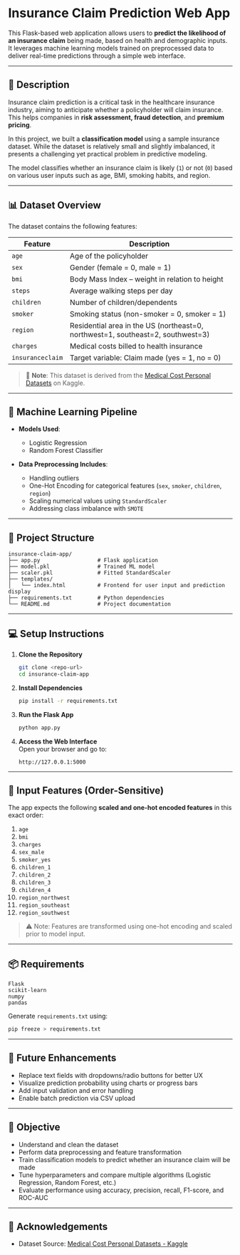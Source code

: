 #  Insurance Claim Prediction Web App

This Flask-based web application allows users to **predict the likelihood of an insurance claim** being made, based on health and demographic inputs. It leverages machine learning models trained on preprocessed data to deliver real-time predictions through a simple web interface.

---

## 📝 Description

Insurance claim prediction is a critical task in the healthcare insurance industry, aiming to anticipate whether a policyholder will claim insurance. This helps companies in **risk assessment, fraud detection**, and **premium pricing**.

In this project, we built a **classification model** using a sample insurance dataset. While the dataset is relatively small and slightly imbalanced, it presents a challenging yet practical problem in predictive modeling.

The model classifies whether an insurance claim is likely (`1`) or not (`0`) based on various user inputs such as age, BMI, smoking habits, and region.

---

## 📊 Dataset Overview

The dataset contains the following features:

| Feature         | Description |
|-----------------|-------------|
| `age`           | Age of the policyholder |
| `sex`           | Gender (female = 0, male = 1) |
| `bmi`           | Body Mass Index – weight in relation to height |
| `steps`         | Average walking steps per day |
| `children`      | Number of children/dependents |
| `smoker`        | Smoking status (non-smoker = 0, smoker = 1) |
| `region`        | Residential area in the US (northeast=0, northwest=1, southeast=2, southwest=3) |
| `charges`       | Medical costs billed to health insurance |
| `insuranceclaim`| Target variable: Claim made (yes = 1, no = 0) |

> 📌 **Note**: This dataset is derived from the [Medical Cost Personal Datasets](https://www.kaggle.com/datasets/mirichoi0218/insurance) on Kaggle.

---

## 🧠 Machine Learning Pipeline

- **Models Used**:
  - Logistic Regression
  - Random Forest Classifier

- **Data Preprocessing Includes**:
  - Handling outliers
  - One-Hot Encoding for categorical features (`sex`, `smoker`, `children`, `region`)
  - Scaling numerical values using `StandardScaler`
  - Addressing class imbalance with `SMOTE`

---

## 📂 Project Structure

```
insurance-claim-app/
├── app.py                  # Flask application
├── model.pkl               # Trained ML model
├── scaler.pkl              # Fitted StandardScaler
├── templates/
│   └── index.html          # Frontend for user input and prediction display
├── requirements.txt        # Python dependencies
└── README.md               # Project documentation
```

---

## 💻 Setup Instructions

1. **Clone the Repository**
   ```bash
   git clone <repo-url>
   cd insurance-claim-app
   ```

2. **Install Dependencies**
   ```bash
   pip install -r requirements.txt
   ```

3. **Run the Flask App**
   ```bash
   python app.py
   ```

4. **Access the Web Interface**  
   Open your browser and go to:
   ```
   http://127.0.0.1:5000
   ```

---

## 🧾 Input Features (Order-Sensitive)

The app expects the following **scaled and one-hot encoded features** in this exact order:

1. `age`  
2. `bmi`  
3. `charges`  
4. `sex_male`  
5. `smoker_yes`  
6. `children_1`  
7. `children_2`  
8. `children_3`  
9. `children_4`  
10. `region_northwest`  
11. `region_southeast`  
12. `region_southwest`

> ⚠️ Note: Features are transformed using one-hot encoding and scaled prior to model input.

---

## 📦 Requirements

```
Flask  
scikit-learn  
numpy  
pandas
```

Generate `requirements.txt` using:
```bash
pip freeze > requirements.txt
```

---

## 🌟 Future Enhancements

- Replace text fields with dropdowns/radio buttons for better UX  
- Visualize prediction probability using charts or progress bars  
- Add input validation and error handling  
- Enable batch prediction via CSV upload

---

## 🎯 Objective

- Understand and clean the dataset  
- Perform data preprocessing and feature transformation  
- Train classification models to predict whether an insurance claim will be made  
- Tune hyperparameters and compare multiple algorithms (Logistic Regression, Random Forest, etc.)  
- Evaluate performance using accuracy, precision, recall, F1-score, and ROC-AUC

---

## 🙏 Acknowledgements

- Dataset Source: [Medical Cost Personal Datasets - Kaggle](https://www.kaggle.com/datasets/mirichoi0218/insurance)